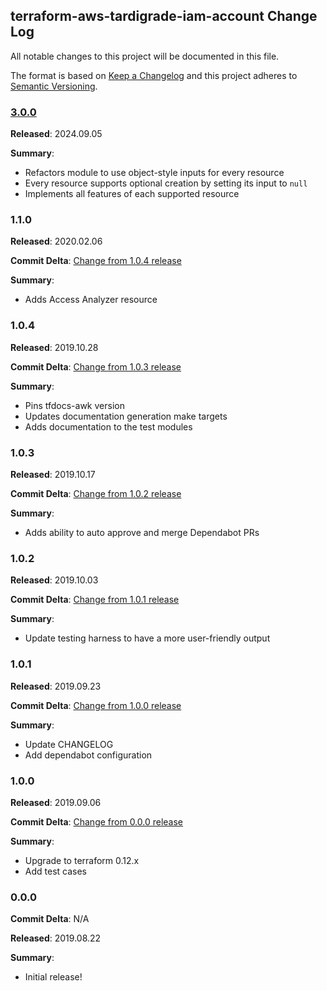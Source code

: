 ## terraform-aws-tardigrade-iam-account Change Log

All notable changes to this project will be documented in this file.

The format is based on [Keep a Changelog](http://keepachangelog.com/) and this project adheres to [Semantic Versioning](http://semver.org/).

### [3.0.0](https://github.com/MetroStar/terraform-aws-tardigrade-config/releases/tag/3.0.0)

**Released**: 2024.09.05

**Summary**:

*   Refactors module to use object-style inputs for every resource
*   Every resource supports optional creation by setting its input to `null`
*   Implements all features of each supported resource

### 1.1.0

**Released**: 2020.02.06

**Commit Delta**: [Change from 1.0.4 release](https://github.com/MetroStar/terraform-aws-tardigrade-iam-account/compare/1.0.4...1.1.0)

**Summary**:

*   Adds Access Analyzer resource

### 1.0.4

**Released**: 2019.10.28

**Commit Delta**: [Change from 1.0.3 release](https://github.com/MetroStar/terraform-aws-tardigrade-iam-account/compare/1.0.3...1.0.4)

**Summary**:

*   Pins tfdocs-awk version
*   Updates documentation generation make targets
*   Adds documentation to the test modules

### 1.0.3

**Released**: 2019.10.17

**Commit Delta**: [Change from 1.0.2 release](https://github.com/MetroStar/terraform-aws-tardigrade-iam-account/compare/1.0.2...1.0.3)

**Summary**:

*   Adds ability to auto approve and merge Dependabot PRs

### 1.0.2

**Released**: 2019.10.03

**Commit Delta**: [Change from 1.0.1 release](https://github.com/MetroStar/terraform-aws-tardigrade-iam-account/compare/1.0.1...1.0.2)

**Summary**:

*   Update testing harness to have a more user-friendly output

### 1.0.1

**Released**: 2019.09.23

**Commit Delta**: [Change from 1.0.0 release](https://github.com/MetroStar/terraform-aws-tardigrade-iam-account/compare/1.0.0...1.0.1)

**Summary**:

*   Update CHANGELOG
*   Add dependabot configuration

### 1.0.0

**Released**: 2019.09.06

**Commit Delta**: [Change from 0.0.0 release](https://github.com/MetroStar/terraform-aws-tardigrade-iam-account/compare/0.0.0...1.0.0)

**Summary**:

*   Upgrade to terraform 0.12.x
*   Add test cases

### 0.0.0

**Commit Delta**: N/A

**Released**: 2019.08.22

**Summary**:

*   Initial release!
